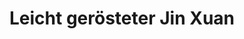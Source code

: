 ---
title: Leicht gerösteter Jin Xuan
type: Oolong
harvest: Oktober 2021
harvest-style: handgepflückt
elevation: 1100m
terroir: Beishan
cultivar: Jin Xuan
oxidation: niedrig
roasting-level: leicht
roasting-method: ofengeröstet
info: wie der Vertreter aus Alishan, aber zusätzlich ganz leicht geröstet.

shop: Taiwan Tea Crafts
shop_url: https://www.taiwanteacrafts.com/product/organic-jin-xuan-oolong-tea
orders: [ ttc1 ]
key: 3
---